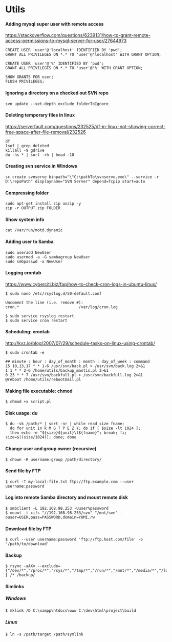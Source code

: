 Utils
=====

#### Adding mysql super user with remote access

https://stackoverflow.com/questions/6239131/how-to-grant-remote-access-permissions-to-mysql-server-for-user/27644973

    CREATE USER 'user'@'localhost' IDENTIFIED BY 'pwd';
    GRANT ALL PRIVILEGES ON *.* TO 'user'@'localhost' WITH GRANT OPTION;

    CREATE USER 'user'@'%' IDENTIFIED BY 'pwd';
    GRANT ALL PRIVILEGES ON *.* TO 'user'@'%' WITH GRANT OPTION;

    SHOW GRANTS FOR user;
    FLUSH PRIVILEGES;

#### Ignoring a directory on a checked out SVN repo

    svn update --set-depth exclude folderToIgnore

#### Deleting temporary files in linux

https://serverfault.com/questions/232525/df-in-linux-not-showing-correct-free-space-after-file-removal/232526

    df
    lsof | grep deleted
    killall -9 gdrive
    du -hs * | sort -rh | head -10
    
#### Creating svn service in Windows

    sc create svnserve binpath="\"C:\pathTo\svnserve.exe\" --service -r D:\repoPath" displayname="SVN Server" depend=Tcpip start=auto

#### Compressing folder

    sudo apt-get install zip unzip -y
    zip -r OUTPUT.zip FOLDER

#### Show system info

    cat /var/run/motd.dynamic

#### Adding user to Samba

    sudo useradd NewUser
    sudo usermod -a -G sambagroup NewUser
    sudo smbpasswd -a NewUser

#### Logging crontab

https://www.cyberciti.biz/faq/how-to-check-cron-logs-in-ubuntu-linux/

    $ sudo nano /etc/rsyslog.d/50-default.conf

    Uncoment the line (i.e. remove #):
    cron.*                          /var/log/cron.log
    
    $ sudo service rsyslog restart
    $ sudo service cron restart    

#### Scheduling: crontab

http://kvz.io/blog/2007/07/29/schedule-tasks-on-linux-using-crontab/

    $ sudo crontab -e

    ## minute : hour : day_of_month : month : day_of_week : command
    15 10,13,17 * * 1-6 /usr/svn/back.pl > /usr/svn/back.log 2>&1
    1 1 * * 2-6 /home/utils/backup_mantis.pl 2>&1
    0 23 * * 7 /usr/svn/backfull.pl > /usr/svn/backfull.log 2>&1
    @reboot /home/utils/rebootmail.pl

#### Making file executable: chmod

    $ chmod +x script.pl

#### Disk usage: du

    $ du -sk /path/* | sort -nr | while read size fname; 
      do for unit in k M G T P E Z Y; do if [ $size -lt 1024 ]; 
      then echo -e "${size}${unit}\t${fname}"; break; fi; size=$((size/1024)); done; done
    
#### Change user and group owner (recursive)

    $ chown -R username:group /path/directory/

#### Send file by FTP

    $ curl -T my-local-file.txt ftp://ftp.example.com --user username:password

#### Log into remote Samba directory and mount remote disk

    $ smbclient -L 192.168.98.253 -Uuser%password
    $ mount -t cifs "//192.168.98.253/svn" "/mnt/svn" -ouser=USER,pass=PASSWORD,domain=YUMI,rw

#### Download file by FTP

    $ curl --user username:password 'ftp://ftp.host.com/file' -o '/path/to/download'

#### Backup

    $ rsync -aAXv --exclude={"/dev/*","/proc/*","/sys/*","/tmp/*","/run/*","/mnt/*","/media/*","/lost+found","/usr/svn","/backup/*","/www/deploy/debug/*" } /* /backup/

#### Simlinks
##### Windows

    $ mklink /D C:\xampp\htdocs\www C:\dev\html\project\build

##### Linux
    $ ln -s /path/target /path/symlink
    
